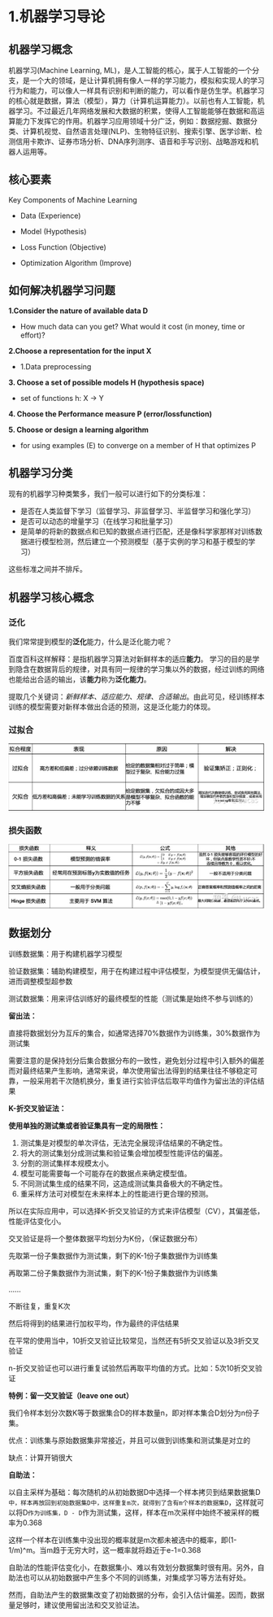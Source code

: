 # 1.机器学习导论

## 机器学习概念

机器学习(Machine Learning, ML)，是人工智能的核心，属于人工智能的一个分支，是一个大的领域，是让计算机拥有像人一样的学习能力，模拟和实现人的学习行为和能力，可以像人一样具有识别和判断的能力，可以看作是仿生学。机器学习的核心就是数据，算法（模型），算力（计算机运算能力）。以前也有人工智能，机器学习。不过最近几年网络发展和大数据的积累，使得人工智能能够在数据和高运算能力下发挥它的作用。机器学习应用领域十分广泛，例如：数据挖掘、数据分类、计算机视觉、自然语言处理(NLP)、生物特征识别、搜索引擎、医学诊断、检测信用卡欺诈、证券市场分析、DNA序列测序、语音和手写识别、战略游戏和机器人运用等。

## 核心要素

Key Components of Machine Learning

* Data (Experience)

* Model (Hypothesis) 
* Loss Function (Objective) 
* Optimization Algorithm (Improve)

## 如何解决机器学习问题

**1.Consider the nature of available data D**

* How much data can you get? What would it cost (in money, time or effort)?

**2.Choose a representation for the input X**
* 1.Data preprocessing

**3. Choose a set of possible models H (hypothesis space)**
* set of functions h: X → Y

**4. Choose the Performance measure P (error/lossfunction)**

**5. Choose or design a learning algorithm**

* for using examples (E) to converge on a member of H that optimizes P

## 机器学习分类

现有的机器学习种类繁多，我们一般可以进行如下的分类标准：

- 是否在人类监督下学习（监督学习、非监督学习、半监督学习和强化学习）
- 是否可以动态的增量学习（在线学习和批量学习）
- 是简单的将新的数据点和已知的数据点进行匹配，还是像科学家那样对训练数据进行模型检测，然后建立一个预测模型（基于实例的学习和基于模型的学习）

这些标准之间并不排斥。

## 机器学习核心概念

### 泛化

我们常常提到模型的**泛化**能力，什么是泛化能力呢？

百度百科这样解释：是指机器学习算法对新鲜样本的适应**能力**。 学习的目的是学到隐含在数据背后的规律，对具有同一规律的学习集以外的数据，经过训练的网络也能给出合适的输出，该**能力**称为**泛化能力**。

提取几个关键词：*新鲜样本、适应能力、规律、合适输出*。由此可见，经训练样本训练的模型需要对新样本做出合适的预测，这是泛化能力的体现。

### 过拟合

![过拟合](机器学习导论.assets/过拟合-1608704565678.jpg)

### 损失函数

![损失函数](机器学习导论.assets/损失函数.jpg)

## 数据划分

训练数据集：用于构建机器学习模型

验证数据集：辅助构建模型，用于在构建过程中评估模型，为模型提供无偏估计，进而调整模型超参数

测试数据集：用来评估训练好的最终模型的性能（测试集是始终不参与训练的）



 **留出法：**

直接将数据划分为互斥的集合，如通常选择70%数据作为训练集，30%数据作为测试集

需要注意的是保持划分后集合数据分布的一致性，避免划分过程中引入额外的偏差而对最终结果产生影响，通常来说，单次使用留出法得到的结果往往不够稳定可靠，一般采用若干次随机换分，重复进行实验评估后取平均值作为留出法的评估结果



 **K-折交叉验证法：**

**使用单独的测试集或者验证集具有一定的局限性：**

1. 测试集是对模型的单次评估，无法完全展现评估结果的不确定性。
2. 将大的测试集划分成测试集和验证集会增加模型性能评估的偏差。
3. 分割的测试集样本规模太小。
4. 模型可能需要每一个可能存在的数据点来确定模型值。
5. 不同测试集生成的结果不同，这造成测试集具备极大的不确定性。
6. 重采样方法可对模型在未来样本上的性能进行更合理的预测。



所以在实际应用中，可以选择K-折交叉验证的方式来评估模型（CV），其偏差低，性能评估变化小。



交叉验证是将一个整体数据平均划分为K份，（保证数据分布）

先取第一份子集数据作为测试集，剩下的K-1份子集数据作为训练集

再取第二份子集数据作为测试集，剩下的K-1份子集数据作为训练集

......

不断往复，重复K次

然后将得到的结果进行加权平均，作为最终的评估结果

在平常的使用当中，10折交叉验证比较常见，当然还有5折交叉验证以及3折交叉验证

n-折交叉验证也可以进行重复试验然后再取平均值的方式。比如：5次10折交叉验证



**特例：留一交叉验证（leave one out）**

我们令样本划分次数K等于数据集合D的样本数量n，即对样本集合D划分为n份子集。

优点：训练集与原始数据集非常接近，并且可以做到训练集和测试集是对立的

缺点：计算开销很大



**自助法：**

以自主采样为基础：每次随机的从初始数据D中选择一个样本拷贝到结果数据集D`中，样本再放回到初始数据集D中，这样重复m次，就得到了含有m个样本的数据集D`，这样就可以将D`作为训练集，D - D`作为测试集，这样，样本在m次采样中始终不被采样的概率为0.368

这样一个样本在训练集中没出现的概率就是m次都未被选中的概率，即(1-1/m)^m。当m趋于无穷大时，这一概率就将趋近于e-1=0.368

自助法的性能评估变化小，在数据集小、难以有效划分数据集时很有用。另外，自助法也可以从初始数据中产生多个不同的训练集，对集成学习等方法有好处。

然而，自助法产生的数据集改变了初始数据的分布，会引入估计偏差。因而，数据量足够时，建议使用留出法和交叉验证法。